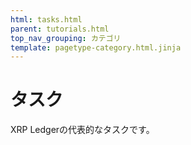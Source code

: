 ```yaml
---
html: tasks.html
parent: tutorials.html
top_nav_grouping: カテゴリ
template: pagetype-category.html.jinja
---
```

# タスク
XRP Ledgerの代表的なタスクです。